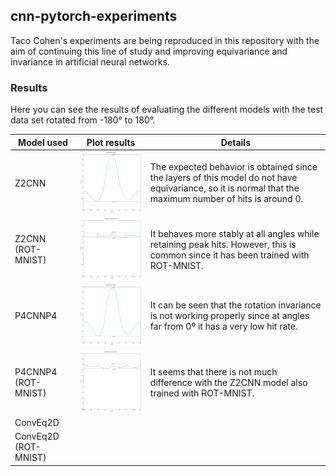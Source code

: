 ## cnn-pytorch-experiments

Taco Cohen's experiments are being reproduced in this repository with the aim of continuing this line of study and improving equivariance and invariance in artificial neural networks.

### Results

Here you can see the results of evaluating the different models with the test data set rotated from -180° to 180°.

| Model used           | Plot results                                                             | Details                                                                                                                                                 |
|----------------------|--------------------------------------------------------------------------|---------------------------------------------------------------------------------------------------------------------------------------------------------|
| Z2CNN                | <img src="./evaluation/eval360Z2CNN.png" height="auto" width="300">      | The expected behavior is obtained since the layers of this model do not have equivariance, so it is normal that the maximum number of hits is around 0. |
| Z2CNN (ROT-MNIST)    | <img src="./evaluation/eval360Z2CNNROT.png" height="auto" width="300">   | It behaves more stably at all angles while retaining peak hits. However, this is common since it has been trained with ROT-MNIST.                       |
| P4CNNP4              | <img src="./evaluation/eval360P4CNNP4.png" height="auto" width="300">    | It can be seen that the rotation invariance is not working properly since at angles far from 0º it has a very low hit rate.                             |
| P4CNNP4 (ROT-MNIST)  | <img src="./evaluation/eval360P4CNNP4ROT.png" height="auto" width="300"> | It seems that there is not much difference with the Z2CNN model also trained with ROT-MNIST.                                                            |
| ConvEq2D             | <img src="" height="auto" width="300">                                   |                                                                                                                                                         |
| ConvEq2D (ROT-MNIST) | <img src="" height="auto" width="300">                                   |                                                                                                                                                         |

    
